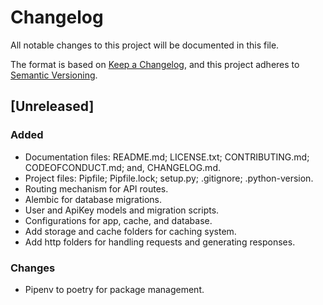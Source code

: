 # Changelog
All notable changes to this project will be documented in this file.

The format is based on [Keep a Changelog](https://keepachangelog.com/en/1.0.0/),
and this project adheres to [Semantic Versioning](https://semver.org/spec/v2.0.0.html).

## [Unreleased]
### Added
- Documentation files: README.md; LICENSE.txt; CONTRIBUTING.md; CODEOFCONDUCT.md; and, CHANGELOG.md.
- Project files: Pipfile; Pipfile.lock; setup.py; .gitignore; .python-version.
- Routing mechanism for API routes.
- Alembic for database migrations.
- User and ApiKey models and migration scripts.
- Configurations for app, cache, and database.
- Add storage and cache folders for caching system.
- Add http folders for handling requests and generating responses.

### Changes
- Pipenv to poetry for package management.
